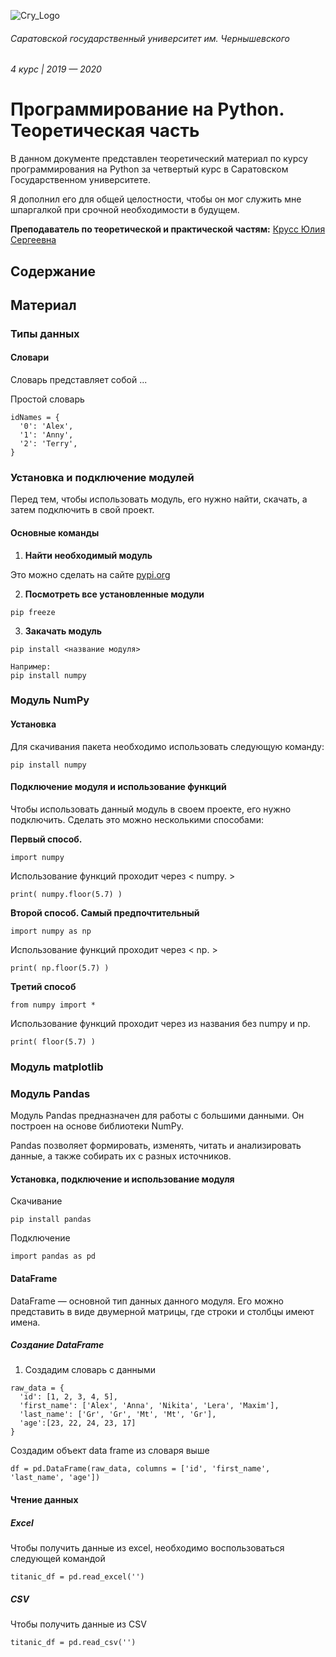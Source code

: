 ![Сгу_Logo](https://user-images.githubusercontent.com/20648009/70866700-e6191d00-1f7d-11ea-8bc7-975041b73553.png)

###### Саратовской государственный университет им. Чернышевского
###### 4 курс | 2019 — 2020


# Программирование на Python.  Теоретическая часть

В данном документе представлен теоретический материал по курсу программирования на Python за четвертый курс в Саратовском Государственном университете.

Я дополнил его для общей целостности, чтобы он мог служить мне шпаргалкой при срочной необходимости в будущем.

**Преподаватель по теоретической и практической частям:** [Крусс Юлия Сергеевна](https://www.sgu.ru/person/kruss-yuliya-sergeevna)

## Содержание 

## Материал

### Типы данных

#### Словари

Словарь представляет собой ...

Простой словарь
```
idNames = {
  '0': 'Alex',
  '1': 'Anny',
  '2': 'Terry',
}
```

### Установка и подключение модулей

Перед тем, чтобы использовать модуль, его нужно найти, скачать, а затем подключить в свой проект.

#### Основные команды

1. **Найти необходимый модуль**

Это можно сделать на сайте [pypi.org](https://pypi.org/)

2. **Посмотреть все установленные модули**

```
pip freeze
```

3. **Закачать модуль**

```
pip install <название модуля>

Например:
pip install numpy
```

### Модуль NumPy

#### Установка

Для скачивания пакета необходимо использовать следующую команду: 
```
pip install numpy
```

#### Подключение модуля и использование функций

Чтобы использовать данный модуль в своем проекте, его нужно подключить. Сделать это можно несколькими способами:

**Первый способ.**

```
import numpy
```

Использование функций проходит через < numpy. > 

```
print( numpy.floor(5.7) )
```

**Второй способ. Самый предпочтительный**

```
import numpy as np
```

Использование функций проходит через < np. > 

```
print( np.floor(5.7) )
```
**Третий способ**

```
from numpy import *
```
Использование функций проходит через из названия без numpy и np. 

```
print( floor(5.7) )
```

### Модуль matplotlib

### Модуль Pandas

Модуль Pandas предназначен для работы с большими данными. Он построен на основе библиотеки NumPy. 

Pandas позволяет формировать, изменять, читать и анализировать данные, а также собирать их с разных источников.

#### Установка, подключение и использование модуля

Скачивание

```
pip install pandas
```

Подключение

```
import pandas as pd
```

#### DataFrame

DataFrame — основной тип данных данного модуля. Его можно представить в виде двумерной матрицы, где строки и столбцы имеют имена.

##### Создание DataFrame
1. Создадим словарь с данными
```
raw_data = {
  'id': [1, 2, 3, 4, 5],
  'first_name': ['Alex', 'Anna', 'Nikita', 'Lera', 'Maxim'],
  'last_name': ['Gr', 'Gr', 'Mt', 'Mt', 'Gr'],
  'age':[23, 22, 24, 23, 17]
}
```
Создадим объект data frame из словаря выше

```
df = pd.DataFrame(raw_data, columns = ['id', 'first_name', 'last_name', 'age'])
```

#### Чтение данных

##### Excel

Чтобы получить данные из excel, необходимо воспользоваться следующей командой

```
titanic_df = pd.read_excel('')
```

##### CSV

Чтобы получить данные из CSV
```
titanic_df = pd.read_csv('')
```
